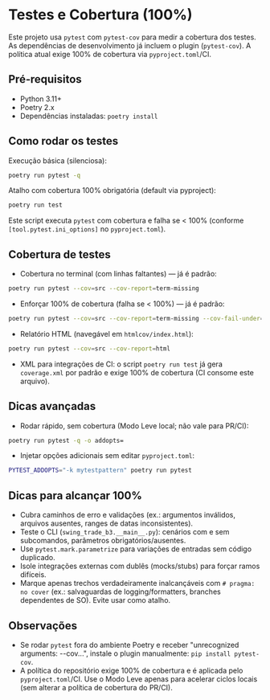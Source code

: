 # Testes e Cobertura (100%)

Este projeto usa `pytest` com `pytest-cov` para medir a cobertura dos testes. As dependências de desenvolvimento já incluem o plugin (`pytest-cov`). A política atual exige 100% de cobertura via `pyproject.toml`/CI.

## Pré‑requisitos

- Python 3.11+
- Poetry 2.x
- Dependências instaladas: `poetry install`

## Como rodar os testes

Execução básica (silenciosa):

```bash
poetry run pytest -q
```

Atalho com cobertura 100% obrigatória (default via pyproject):

```bash
poetry run test
```

Este script executa `pytest` com cobertura e falha se < 100% (conforme `[tool.pytest.ini_options]` no `pyproject.toml`).

## Cobertura de testes

- Cobertura no terminal (com linhas faltantes) — já é padrão:

```bash
poetry run pytest --cov=src --cov-report=term-missing
```

- Enforçar 100% de cobertura (falha se < 100%) — já é padrão:

```bash
poetry run pytest --cov=src --cov-report=term-missing --cov-fail-under=100
```

- Relatório HTML (navegável em `htmlcov/index.html`):

```bash
poetry run pytest --cov=src --cov-report=html
```

- XML para integrações de CI: o script `poetry run test` já gera `coverage.xml` por padrão e exige 100% de cobertura (CI consome este arquivo).

## Dicas avançadas

- Rodar rápido, sem cobertura (Modo Leve local; não vale para PR/CI):

```bash
poetry run pytest -q -o addopts=
```

- Injetar opções adicionais sem editar `pyproject.toml`:

```bash
PYTEST_ADDOPTS="-k mytestpattern" poetry run pytest
```

## Dicas para alcançar 100%

- Cubra caminhos de erro e validações (ex.: argumentos inválidos, arquivos ausentes, ranges de datas inconsistentes).
- Teste o CLI (`swing_trade_b3.__main__.py`): cenários com e sem subcomandos, parâmetros obrigatórios/ausentes.
- Use `pytest.mark.parametrize` para variações de entradas sem código duplicado.
- Isole integrações externas com dublês (mocks/stubs) para forçar ramos difíceis.
- Marque apenas trechos verdadeiramente inalcançáveis com `# pragma: no cover` (ex.: salvaguardas de logging/formatters, branches dependentes de SO). Evite usar como atalho.

## Observações

- Se rodar `pytest` fora do ambiente Poetry e receber "unrecognized arguments: --cov...", instale o plugin manualmente: `pip install pytest-cov`.
- A política do repositório exige 100% de cobertura e é aplicada pelo `pyproject.toml`/CI. Use o Modo Leve apenas para acelerar ciclos locais (sem alterar a política de cobertura do PR/CI).
